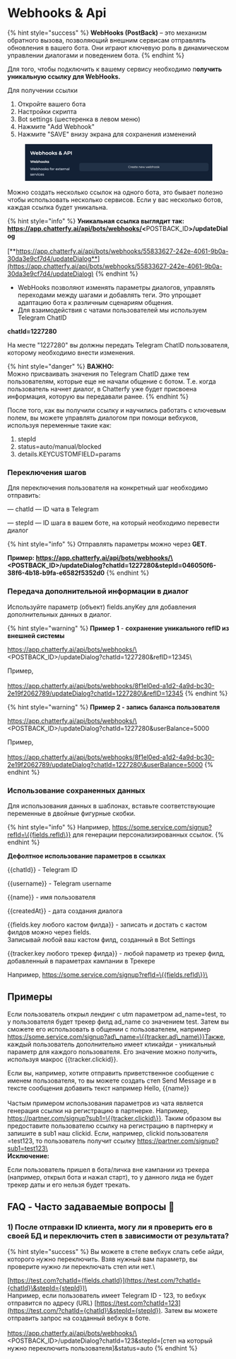 # Webhooks & Api

{% hint style="success" %}
**WebHooks (PostBack)** – это механизм обратного вызова, позволяющий внешним сервисам отправлять обновления в вашего бота. Они играют ключевую роль в динамическом управлении диалогами и поведением бота.
{% endhint %}

Для того, чтобы подключить к вашему сервису необходимо п**олучить уникальную ссылку для WebHooks.**&#x20;

Для получении ссылки&#x20;

1. Откройте вашего бота
2. Настройки скрипта
3. Bot settings (шестеренка в левом меню)
4. Нажмите "Add Webhook"
5. Нажмите "SAVE" внизу экрана для сохранения изменений

<figure><img src="../../../.gitbook/assets/webhooks .png" alt=""><figcaption></figcaption></figure>

Можно создать несколько ссылок на одного бота, это бывает полезно чтобы использовать несколько сервисов. Если у вас несколько ботов, каждая ссылка будет уникальна.&#x20;

{% hint style="info" %}
**Уникальная ссылка выглядит так: https://app.chatterfy.ai/api/bots/webhooks/<**&#x50;OSTBACK\_I&#x44;**>/updateDialog**\
\
[**https://app.chatterfy.ai/api/bots/webhooks/55833627-242e-4061-9b0a-30da3e9cf7d4/updateDialog**](https://app.chatterfy.ai/api/bots/webhooks/55833627-242e-4061-9b0a-30da3e9cf7d4/updateDialog)
{% endhint %}

* WebHooks позволяют изменять параметры диалогов, управлять переходами между шагами и добавлять теги. Это упрощает адаптацию бота к различным сценариям общения.
* Для взаимодействия с чатами пользователей мы используем Telegram ChatID

**chatId=1227280**

На месте "1227280" вы должны передать Telegram ChatID пользователя, которому необходимо внести изменения.

{% hint style="danger" %}
**ВАЖНО:** \
Можно присваивать значения по Telegram ChatID даже тем пользователям, которые еще не начали общение с ботом. Т.е. когда пользователь начнет диалог, в Chatterfy уже будет присвоена информация, которую вы передавали ранее.
{% endhint %}

После того, как вы получили ссылку и научились работать с ключевым полем, вы можете управлять диалогом при помощи вебхуков, используя переменные такие как:

1. stepId
2. status=auto/manual/blocked
3. details.KEYCUSTOMFIELD=params

### Переключения шагов

Для переключения пользователя на конкретный шаг необходимо отправить:

— chatId — ID чата в Telegram&#x20;

— stepId — ID шага в вашем боте, на который необходимо перевести диалог

{% hint style="info" %}
Отправлять параметры можно через **GET**.&#x20;

**Пример: https://app.chatterfy.ai/api/bots/webhooks/\<POSTBACK\_ID>/updateDialog?chatId=1227280\&stepId=046050f6-38f6-4b18-b9fa-e6582f5352d0**
{% endhint %}

### Передача дополнительной информации в диалог

Используйте параметр (объект) fields.anyKey для добавления дополнительных данных в диалог.

{% hint style="warning" %}
**Пример 1** - **сохранение уникального refID из внешней системы**

https://app.chatterfy.ai/api/bots/webhooks/\<POSTBACK\_ID>/updateDialog?chatId=1227280\&refID=12345\


Пример, \
\
https://app.chatterfy.ai/api/bots/webhooks/8f1el0ed-a1d2-4a9d-bc30-2e19f2062789/updateDialog?chatId=1227280\&refID=12345
{% endhint %}

{% hint style="warning" %}
**Пример 2 - запись баланса пользователя**

https://app.chatterfy.ai/api/bots/webhooks/\<POSTBACK\_ID>/updateDialog?chatId=1227280\&userBalance=5000

Пример, \
\
https://app.chatterfy.ai/api/bots/webhooks/8f1el0ed-a1d2-4a9d-bc30-2e19f2062789/updateDialog?chatId=1227280\&userBalance=5000
{% endhint %}







### Использование сохраненных данных

Для использования данных в шаблонах, вставьте соответствующие переменные в двойные фигурные скобки.&#x20;

{% hint style="info" %}
Например, https://some.service.com/signup?refId=\{{fields.refId\}} для генерации персонализированных ссылок.
{% endhint %}

**Дефолтное использование параметров в ссылках**

\{{chatId\}} - Telegram ID&#x20;

\{{username\}} - Telegram username

\{{name\}} - имя пользователя&#x20;

\{{createdAt\}} - дата создания диалога&#x20;

\{{fields.key любого кастом филда\}} - записать и достать с кастом филдов можно через fields. \
Записывай любой ваш кастом филд, созданный в Bot Settings&#x20;

\{{tracker.key любого трекер филда\}}  - любой параметр из трекер филд, добавленный в параметрах кампании в Трекере&#x20;

Например,  https://some.service.com/signup?refId=\{{fields.refId\}}\


## Примеры &#x20;

Если пользователь открыл лендинг с utm параметром ad\_name=test, то у пользователя будет трекер филд ad\_name со значением test. Затем вы сможете его использовать в общении с пользователем, например https://some.service.com/signup?ad\_name=\{{tracker.ad\_name\}}Также, каждый пользователь дополнительно имеет кликайди - уникальный параметр для каждого пользователя. Его значение можно получить, используя макрос \{{tracker.clickid\}}.

Если вы, например, хотите отправить приветственное сообщение с именем пользователя, то вы можете создать степ Send Message и в тексте сообщения добавить текст например Hello, \{{name\}}\
\
Частым примером использования параметров из чата является генерация ссылки на регистрацию в партнерке. Например, https://partner.com/signup?sub1=\{{tracker.clickid\}}. Таким образом вы предоставите пользователю ссылку на регистрацию в партнерку и запишите в sub1 наш clickid. Если, например, clickid пользователя =test123, то пользователь получит ссылку https://partner.com/signup?sub1=test123\
\
**Исключение:**&#x20;

Если пользователь пришел в бота/личка вне кампании из трекера (например, открыл бота и нажал старт), то у данного лида не будет трекер даты и его нельзя будет трекать.&#x20;





## FAQ - Часто задаваемые вопросы 📍



### 1)  После отправки ID клиента, могу ли я проверить его в своей БД и переключить степ в зависимости от результата?

{% hint style="success" %}
Вы можете в степе вебхук слать себе айди, которого нужно переключить. Взяв нужный вам параметр, вы проверите нужно ли переключать степ или нет.\


[https://test.com?chatId={fields.chatId}](https://test.com/?chatId={chatId}\&stepId={stepId})\
\
Например, если пользователь имеет Telegram ID -  123, то вебхук отправится по адресу (URL) [https://test.com?chatId=123](https://test.com/?chatId={chatId}\&stepId={stepId}). Затем вы можете отправить запрос на созданный вебхук в боте. \
\
https://app.chatterfy.ai/api/bots/webhooks/\<POSTBACK\_ID>/updateDialog?chatId=123\&stepId=\[степ на который нужно переключить пользователя]\&status=auto
{% endhint %}







